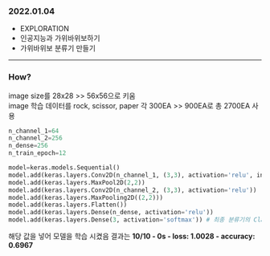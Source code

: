 ### 2022.01.04
- EXPLORATION
 - 인공지능과 가위바위보하기
 - 가위바위보 분류기 만들기
---
### How?   
image size를 28x28 >> 56x56으로 키움   
image 학습 데이터를 rock, scissor, paper 각 300EA >> 900EA로 총 2700EA 사용

   
```python
n_channel_1=64
n_channel_2=256
n_dense=256
n_train_epoch=12

model=keras.models.Sequential()
model.add(keras.layers.Conv2D(n_channel_1, (3,3), activation='relu', input_shape=(28,28,3))) # rgb라 1 -> 3으로 바꿈
model.add(keras.layers.MaxPool2D(2,2))
model.add(keras.layers.Conv2D(n_channel_2, (3,3), activation='relu'))
model.add(keras.layers.MaxPooling2D((2,2)))
model.add(keras.layers.Flatten())
model.add(keras.layers.Dense(n_dense, activation='relu'))
model.add(keras.layers.Dense(3, activation='softmax')) # 최종 분류기의 Class수이다. 주먹, 가위, 보 3종류이므로 10 -> 3

```
해당 값을 넣어 모델을 학습 시켰음
결과는 **10/10 - 0s - loss: 1.0028 - accuracy: 0.6967**
